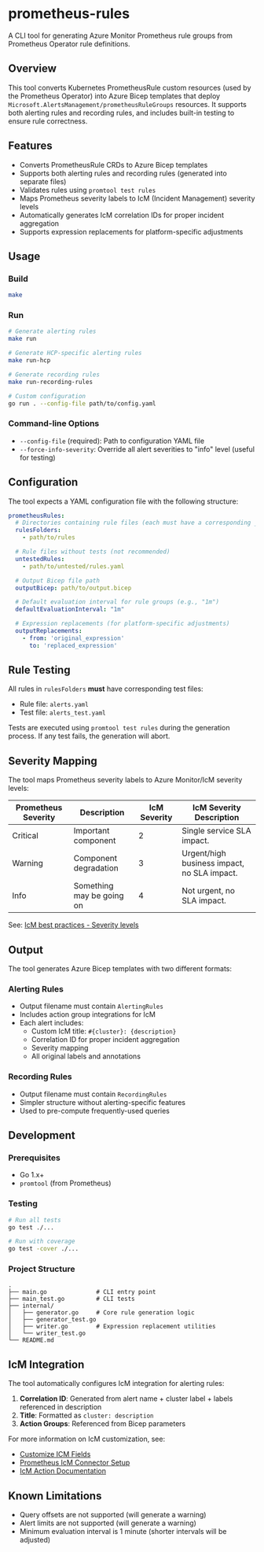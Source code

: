 # prometheus-rules

A CLI tool for generating Azure Monitor Prometheus rule groups from Prometheus Operator rule definitions.

## Overview

This tool converts Kubernetes PrometheusRule custom resources (used by the Prometheus Operator) into Azure Bicep templates that deploy `Microsoft.AlertsManagement/prometheusRuleGroups` resources. It supports both alerting rules and recording rules, and includes built-in testing to ensure rule correctness.

## Features

- Converts PrometheusRule CRDs to Azure Bicep templates
- Supports both alerting rules and recording rules (generated into separate files)
- Validates rules using `promtool test rules`
- Maps Prometheus severity labels to IcM (Incident Management) severity levels
- Automatically generates IcM correlation IDs for proper incident aggregation
- Supports expression replacements for platform-specific adjustments

## Usage

### Build

```bash
make
```

### Run

```bash
# Generate alerting rules
make run

# Generate HCP-specific alerting rules
make run-hcp

# Generate recording rules
make run-recording-rules

# Custom configuration
go run . --config-file path/to/config.yaml
```

### Command-line Options

- `--config-file` (required): Path to configuration YAML file
- `--force-info-severity`: Override all alert severities to "info" level (useful for testing)

## Configuration

The tool expects a YAML configuration file with the following structure:

```yaml
prometheusRules:
  # Directories containing rule files (each must have a corresponding _test file)
  rulesFolders:
    - path/to/rules

  # Rule files without tests (not recommended)
  untestedRules:
    - path/to/untested/rules.yaml

  # Output Bicep file path
  outputBicep: path/to/output.bicep

  # Default evaluation interval for rule groups (e.g., "1m")
  defaultEvaluationInterval: "1m"

  # Expression replacements (for platform-specific adjustments)
  outputReplacements:
    - from: 'original_expression'
      to: 'replaced_expression'
```

## Rule Testing

All rules in `rulesFolders` **must** have corresponding test files:
- Rule file: `alerts.yaml`
- Test file: `alerts_test.yaml`

Tests are executed using `promtool test rules` during the generation process. If any test fails, the generation will abort.

## Severity Mapping

The tool maps Prometheus severity labels to Azure Monitor/IcM severity levels:

| Prometheus Severity | Description               | IcM Severity | IcM Severity Description                    |
|---------------------|---------------------------|--------------|---------------------------------------------|
| Critical            | Important component       | 2            | Single service SLA impact.                  |
| Warning             | Component degradation     | 3            | Urgent/high business impact, no SLA impact. |
| Info                | Something may be going on | 4            | Not urgent, no SLA impact.                  |

See: [IcM best practices - Severity levels](https://msazure.visualstudio.com/AzureRedHatOpenShift/_wiki/wikis/ARO.wiki/838022/IcM-best-practices?anchor=severity-levels)

## Output

The tool generates Azure Bicep templates with two different formats:

### Alerting Rules

- Output filename must contain `AlertingRules`
- Includes action group integrations for IcM
- Each alert includes:
  - Custom IcM title: `#{cluster}: {description}`
  - Correlation ID for proper incident aggregation
  - Severity mapping
  - All original labels and annotations

### Recording Rules

- Output filename must contain `RecordingRules`
- Simpler structure without alerting-specific features
- Used to pre-compute frequently-used queries

## Development

### Prerequisites

- Go 1.x+
- `promtool` (from Prometheus)

### Testing

```bash
# Run all tests
go test ./...

# Run with coverage
go test -cover ./...
```

### Project Structure

```
.
├── main.go              # CLI entry point
├── main_test.go         # CLI tests
├── internal/
│   ├── generator.go     # Core rule generation logic
│   ├── generator_test.go
│   ├── writer.go        # Expression replacement utilities
│   └── writer_test.go
└── README.md
```

## IcM Integration

The tool automatically configures IcM integration for alerting rules:

1. **Correlation ID**: Generated from alert name + cluster label + labels referenced in description
2. **Title**: Formatted as `cluster: description`
3. **Action Groups**: Referenced from Bicep parameters

For more information on IcM customization, see:
- [Customize ICM Fields](https://msazure.visualstudio.com/One/_git/EngSys-MDA-GenevaDocs?path=/documentation/alerts/HowDoI/CustomizeICMFields.md)
- [Prometheus IcM Connector Setup](https://dev.azure.com/msazure/One/_git/EngSys-MDA-GenevaDocs?path=/documentation/metrics/Prometheus/PromIcMConnectorsetup.md)
- [IcM Action Documentation](https://eng.ms/docs/products/icm/developers/connectors/icmaction#edit-an-azure-monitor-icm-connector-definition-icm-action)

## Known Limitations

- Query offsets are not supported (will generate a warning)
- Alert limits are not supported (will generate a warning)
- Minimum evaluation interval is 1 minute (shorter intervals will be adjusted)
